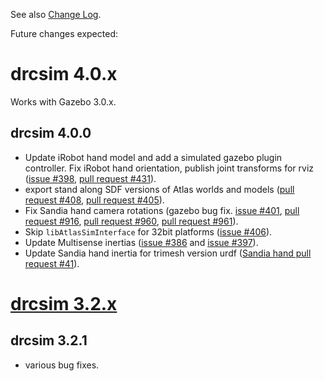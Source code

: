 See also [Change Log](https://bitbucket.org/osrf/drcsim/wiki/DRC/ChangeLog).

Future changes expected:

# drcsim 4.0.x

Works with Gazebo 3.0.x.

## drcsim 4.0.0

* Update iRobot hand model and add a simulated gazebo plugin controller.  Fix iRobot hand orientation, publish joint transforms for rviz ([issue #398](https://bitbucket.org/osrf/drcsim/issue/398/update_irobot_hand-left-hand-rotate-180deg), [pull request #431](https://bitbucket.org/osrf/drcsim/pull-request/431/make-irobot-hand-publish-joint-transforms/diff)).
* export stand along SDF versions of Atlas worlds and models ([pull request #408](https://bitbucket.org/osrf/drcsim/pull-request/408/add-standalone-versions-of-models/activity), [pull request #405](https://bitbucket.org/osrf/drcsim/issue/405/cant-insert-some-models-atlas-from-the)).
* Fix Sandia hand camera rotations (gazebo bug fix. [issue #401](https://bitbucket.org/osrf/drcsim/issue/401/sandra-hand-cameras-wrong-orientation), [pull request #916](https://bitbucket.org/osrf/gazebo/pull-request/916/fix-for-camera-rotation-bug-issue-920/diff), [pull request #960](https://bitbucket.org/osrf/gazebo/pull-request/960/add-test-from-camera_rotation_fix-branch/diff), [pull request #961](https://bitbucket.org/osrf/gazebo/pull-request/961)).
* Skip `libAtlasSimInterface` for 32bit platforms ([issue #406](https://bitbucket.org/osrf/drcsim/issue/406/do-not-install-libatlassiminterface-in)).
* Update Multisense inertias ([issue #386](https://bitbucket.org/osrf/drcsim/issue/386/multisense-sl-urdf-compatibility) and [issue #397](https://bitbucket.org/osrf/drcsim/issue/397/clarify-which-multisense-inertias-should)).
* Update Sandia hand inertia for trimesh version urdf ([Sandia hand pull request #41](https://bitbucket.org/osrf/sandia-hand/pull-request/41/address-drcsim-issue-400-https/diff)).


# [drcsim 3.2.x](http://gazebosim.org/wiki/DRC/Change_log#drcsim_3.2.x)

## drcsim 3.2.1

* various bug fixes.
